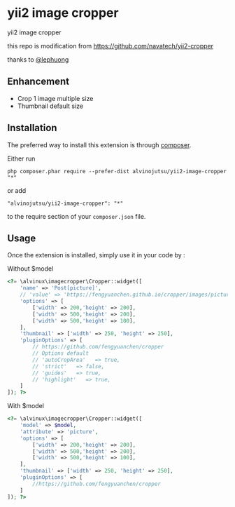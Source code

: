 yii2 image cropper
==================
yii2 image cropper

this repo is modification from https://github.com/navatech/yii2-cropper

thanks to [@lephuong](https://github.com/phuong17889)

Enhancement
------------
- Crop 1 image multiple size
- Thumbnail default size


Installation
------------

The preferred way to install this extension is through [composer](http://getcomposer.org/download/).

Either run

```
php composer.phar require --prefer-dist alvinojutsu/yii2-image-cropper "*"
```

or add

```
"alvinojutsu/yii2-image-cropper": "*"
```

to the require section of your `composer.json` file.


Usage
-----

Once the extension is installed, simply use it in your code by  :

Without $model
```php           
<?= \alvinux\imagecropper\Cropper::widget([
    'name' => 'Post[picture]',
    // 'value' => 'https://fengyuanchen.github.io/cropper/images/picture.jpg', // Default blank image if not sett
    'options' => [
        ['width' => 200,'height' => 200],
        ['width' => 500,'height' => 200],
        ['width' => 500,'height' => 100],
    ],
    'thumbnail' => ['width' => 250, 'height' => 250],
    'pluginOptions' => [
        // https://github.com/fengyuanchen/cropper
        // Options default
        // 'autoCropArea'   => true,
        // 'strict'   => false,
        // 'guides'   => true,
        // 'highlight'   => true,
    ]
]); ?>
```

With $model
```php
<?= \alvinux\imagecropper\Cropper::widget([
    'model' => $model,
    'attribute' => 'picture',
    'options' => [
        ['width' => 200,'height' => 200],
        ['width' => 500,'height' => 200],
        ['width' => 500,'height' => 100],
    ],
    'thumbnail' => ['width' => 250, 'height' => 250],
    'pluginOptions' => [
        //https://github.com/fengyuanchen/cropper
    ]
]); ?>
```